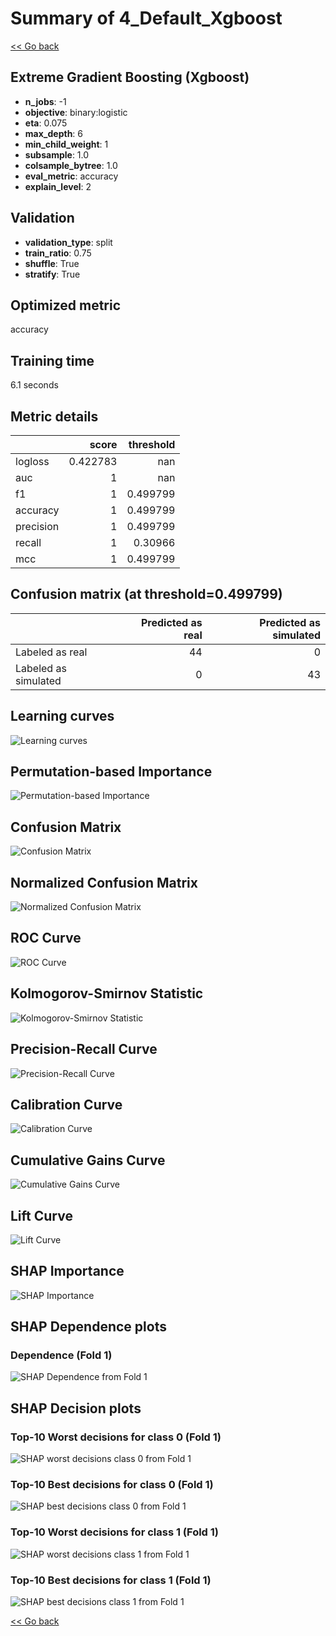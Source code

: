 # Summary of 4_Default_Xgboost

[<< Go back](../README.md)


## Extreme Gradient Boosting (Xgboost)
- **n_jobs**: -1
- **objective**: binary:logistic
- **eta**: 0.075
- **max_depth**: 6
- **min_child_weight**: 1
- **subsample**: 1.0
- **colsample_bytree**: 1.0
- **eval_metric**: accuracy
- **explain_level**: 2

## Validation
 - **validation_type**: split
 - **train_ratio**: 0.75
 - **shuffle**: True
 - **stratify**: True

## Optimized metric
accuracy

## Training time

6.1 seconds

## Metric details
|           |    score |   threshold |
|:----------|---------:|------------:|
| logloss   | 0.422783 |  nan        |
| auc       | 1        |  nan        |
| f1        | 1        |    0.499799 |
| accuracy  | 1        |    0.499799 |
| precision | 1        |    0.499799 |
| recall    | 1        |    0.30966  |
| mcc       | 1        |    0.499799 |


## Confusion matrix (at threshold=0.499799)
|                      |   Predicted as real |   Predicted as simulated |
|:---------------------|--------------------:|-------------------------:|
| Labeled as real      |                  44 |                        0 |
| Labeled as simulated |                   0 |                       43 |

## Learning curves
![Learning curves](learning_curves.png)

## Permutation-based Importance
![Permutation-based Importance](permutation_importance.png)
## Confusion Matrix

![Confusion Matrix](confusion_matrix.png)


## Normalized Confusion Matrix

![Normalized Confusion Matrix](confusion_matrix_normalized.png)


## ROC Curve

![ROC Curve](roc_curve.png)


## Kolmogorov-Smirnov Statistic

![Kolmogorov-Smirnov Statistic](ks_statistic.png)


## Precision-Recall Curve

![Precision-Recall Curve](precision_recall_curve.png)


## Calibration Curve

![Calibration Curve](calibration_curve_curve.png)


## Cumulative Gains Curve

![Cumulative Gains Curve](cumulative_gains_curve.png)


## Lift Curve

![Lift Curve](lift_curve.png)



## SHAP Importance
![SHAP Importance](shap_importance.png)

## SHAP Dependence plots

### Dependence (Fold 1)
![SHAP Dependence from Fold 1](learner_fold_0_shap_dependence.png)

## SHAP Decision plots

### Top-10 Worst decisions for class 0 (Fold 1)
![SHAP worst decisions class 0 from Fold 1](learner_fold_0_shap_class_0_worst_decisions.png)
### Top-10 Best decisions for class 0 (Fold 1)
![SHAP best decisions class 0 from Fold 1](learner_fold_0_shap_class_0_best_decisions.png)
### Top-10 Worst decisions for class 1 (Fold 1)
![SHAP worst decisions class 1 from Fold 1](learner_fold_0_shap_class_1_worst_decisions.png)
### Top-10 Best decisions for class 1 (Fold 1)
![SHAP best decisions class 1 from Fold 1](learner_fold_0_shap_class_1_best_decisions.png)

[<< Go back](../README.md)
